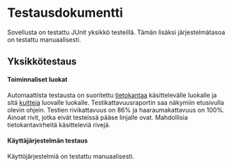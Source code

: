 # Testausdokumentti 

Sovellusta on testattu JUnit yksikkö testeillä. Tämän lisäksi järjestelmätasoa on testattu manuaalisesti.

## Yksikkötestaus 

#### Toiminnaliset luokat

Automaattista testausta on suoritettu [tietokantaa](https://github.com/karhuherra/ot-harjoitustyo/blob/master/kirjanpito/src/main/java/kirjanpito/dao/database.java) käsittelevälle luokalle ja sitä [kuitteja](https://github.com/karhuherra/ot-harjoitustyo/blob/master/kirjanpito/src/main/java/kirjanpito/dao/receipt.java) luovalle luokalle. Testikattavuusraportin saa näkymiin etusivulla olevin ohjein. Testien rivikattavuus on 86% ja 
haaraumakattavuus on 100%. Ainoat rivit, jotka eivät testeissä pääse linjalle ovat. Mahdollisia tietokantavirheitä käsitteleviä rivejä.  

#### Käyttäjärjestelmän testaus

Käyttöjärjestelmiä on testattu manuaalisesti.
